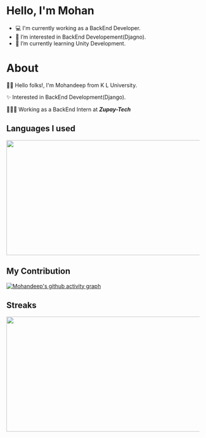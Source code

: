 # Hello, I'm Mohan

- 💻 I'm currently working as a BackEnd Developer.
- 👀 I’m interested in BackEnd Developement(Djagno).
- 🌱 I’m currently learning Unity Development.



<!---
mohandeep2002/mohandeep2002 is a ✨ special ✨ repository because its `README.md` (this file) appears on your GitHub profile.
You can click the Preview link to take a look at your changes.
--->

# About
👋🏻 Hello folks!, I'm Mohandeep from K L University. 

✨ Interested in BackEnd Development(Django).

🧑🏻‍💻 Working as a BackEnd Intern at **_Zupay-Tech_**







## Languages I used

<div align="center">
  <img src="https://github-readme-stats.vercel.app/api/top-langs/?username=mohandeep2002&theme=tokyonight&langs_count=5" width="600" height="300"/>
  
</div>

## My Contribution

[![Mohandeep's github activity graph](https://activity-graph.herokuapp.com/graph?username=mohandeep2002&theme=react-dark)](https://github.com/mohandeep2002/github-readme-activity-graph)


## Streaks
<div align="center">
   <img src="https://github-readme-streak-stats.herokuapp.com/?user=mohandeep2002&theme=tokyonight" width="600" height="300"/>
</div>
